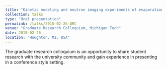 ```yaml
---
title: "Kinetic modeling and neutron imaging experiments of evaporation in cryogenic propellants"
collection: talks
type: "Oral presentation"
permalink: /talks/2015-02-26-GRC
venue: "Graduate Research Colloquium, Michigan Tech"
date: 2015-02-26
location: "Houghton, MI, USA"
---
```


The graduate research colloquium is an opportunity to share student research with the university community and gain experience in presenting in a conference style setting.
